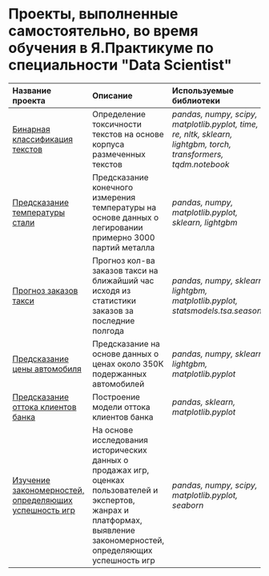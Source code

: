 # Проекты, выполненные самостоятельно, во время обучения в Я.Практикуме по специальности "Data Scientist"
| Название проекта | Описание | Используемые библиотеки | 
| :---------------------- | :---------------------- | :---------------------- |
| [Бинарная классификация текстов](text%20binary%20classification) | Определение токсичности текстов на основе корпуса размеченных текстов| *pandas, numpy, scipy, matplotlib.pyplot, time, re, nltk, sklearn, lightgbm, torch, transformers, tqdm.notebook* |
| [Предсказание температуры стали](steel%20temperature%20predict) | Предсказание конечного измерения температуры на основе данных о легировании примерно 3000 партий металла| *pandas, numpy, matplotlib.pyplot, sklearn, lightgbm* |
| [Прогноз заказов такси](forecasting%20taxi%20orders) | Прогноз кол-ва заказов такси на ближайший час исходя из статистики заказов за последние полгода| *pandas, numpy, sklearn, lightgbm, matplotlib.pyplot, statsmodels.tsa.seasonal* |
| [Предсказание цены автомобиля](car%20price%20prediction) | Предсказание на основе данных о ценах около 350К подержанных автомобилей | *pandas, numpy, sklearn, lightgbm, matplotlib.pyplot* |
| [Предсказание оттока клиентов банка](bank%20customers%20churn_rate) | Построение модели оттока клиентов банка | *pandas, sklearn, matplotlib.pyplot* |
| [Изучение закономерностей, определяющих успешность игр](mobile%20game%20sales%20data%20research) | На основе исследования исторических данных о продажах игр, оценках пользователей и экспертов, жанрах и платформах, выявление закономерностей, определяющих успешность игр | *pandas, numpy, scipy, matplotlib.pyplot, seaborn* |


